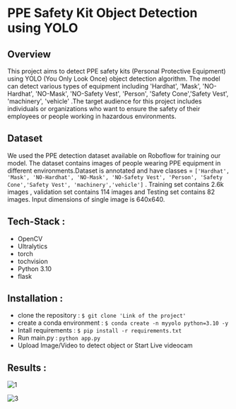 # PPE Safety Kit Object Detection using YOLO


## Overview
This project aims to detect PPE safety kits (Personal Protective Equipment) using YOLO (You Only Look Once) object detection algorithm. The model can detect various types of  equipment including 'Hardhat', 'Mask', 'NO-Hardhat', 'NO-Mask', 'NO-Safety Vest', 'Person', 'Safety Cone','Safety Vest', 'machinery', 'vehicle' .The target audience for this project includes individuals or organizations who want to ensure the safety of their employees or people working in hazardous environments.


## Dataset
We used the PPE detection dataset available on Roboflow for training our model. The dataset contains images of people wearing PPE equipment in different environments.Dataset is annotated and have classes = `['Hardhat', 'Mask', 'NO-Hardhat', 'NO-Mask', 'NO-Safety Vest', 'Person', 'Safety Cone','Safety Vest', 'machinery','vehicle']` . Training set contains 2.6k images , validation set contains 114 images and Testing set contains 82 images. Input dimensions of single image is 640x640. 

## Tech-Stack  : 

- OpenCV 
- Ultralytics 
- torch 
- tochvision 
- Python 3.10
- flask


## Installation : 

- clone the repository : `$ git clone 'Link of the project'`
- create a conda environment : `$ conda create -n myyolo python=3.10 -y`
- Intall requirements : `$ pip install -r requirements.txt`
- Run main.py : `python app.py`
- Upload Image/Video to detect object or Start Live videocam 


## Results : 

![1](https://user-images.githubusercontent.com/103372852/233774695-ad3b800b-5d8e-4583-a395-e70ac86f2dda.PNG)

![3](https://user-images.githubusercontent.com/103372852/233774758-180186a2-8267-495b-8c04-0d43778299d2.PNG)




